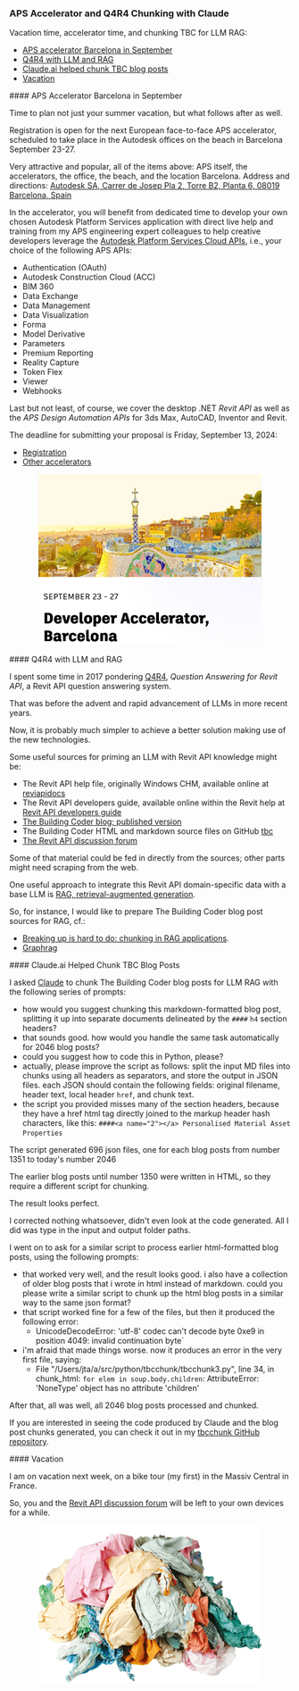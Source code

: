 <head>
<meta http-equiv="Content-Type" content="text/html; charset=utf-8">
<link rel="stylesheet" type="text/css" href="bc.css">
<!-- https://highlightjs.org/#usage
<link rel="stylesheet" href="https://cdnjs.cloudflare.com/ajax/libs/highlight.js/11.9.0/styles/default.min.css">
<script src="https://cdnjs.cloudflare.com/ajax/libs/highlight.js/11.9.0/highlight.min.js"></script>
<script>hljs.highlightAll();</script>
-->

<!-- https://prismjs.com -->
<link href="https://cdn.jsdelivr.net/npm/prismjs@1.29.0/themes/prism.min.css" rel="stylesheet" />
<script src="https://cdn.jsdelivr.net/npm/prismjs@1.29.0/components/prism-core.min.js"></script>
<script src="https://cdn.jsdelivr.net/npm/prismjs@1.29.0/plugins/autoloader/prism-autoloader.min.js"></script>
<style> code[class*=language-], pre[class*=language-] { font-size : 90%; } </style>
</head>

<!---

- blog about barcelona accelerator:

- revisiting q4r4 with llm and rag
  Breaking up is hard to do: Chunking in RAG applications
  https://stackoverflow.blog/2024/06/06/breaking-up-is-hard-to-do-chunking-in-rag-applications/

- graphrag -- https://youtu.be/r09tJfON6kE

- claude.ai helped chunk tbc blog posts

- vacation

twitter:

APS accelerator in Barcelona and using AI to implement chunking of TBC blog posts for LLM RAG for the @AutodeskRevit #RevitAPI question answering system Q4R4 the  #BIM @DynamoBIM

Vacation time, accelerator time, and chunking TBC for LLM RAG
&ndash; APS accelerator Barcelona in September
&ndash; Q4R4 with LLM and RAG
&ndash; Claude.ai helped chunk TBC blog posts
&ndash; Vacation...

linkedin:

#BIM #DynamoBIM #AutodeskAPS #Revit #API #IFC #SDK #Autodesk #AEC #adsk

the [Revit API discussion forum](http://forums.autodesk.com/t5/revit-api-forum/bd-p/160) thread

<center>
<img src="img/" alt="" title="" width="600"/>
<p style="font-size: 80%; font-style:italic"></p>
</center>

-->

### APS Accelerator and Q4R4 Chunking with Claude

Vacation time, accelerator time, and chunking TBC for LLM RAG:

- [APS accelerator Barcelona in September](#2)
- [Q4R4 with LLM and RAG](#3)
- [Claude.ai helped chunk TBC blog posts](#4)
- [Vacation](#5)

####<a name="2"></a> APS Accelerator Barcelona in September

Time to plan not just your summer vacation, but what follows after as well.

Registration is open for the next European face-to-face APS accelerator, scheduled to take place in the Autodesk offices on the beach in Barcelona September 23-27.

Very attractive and popular, all of the items above: APS itself, the accelerators, the office, the beach, and the location Barcelona.
Address and directions: [Autodesk SA, Carrer de Josep Pla 2, Torre B2, Planta 6, 08019 Barcelona, Spain](https://www.google.com/maps/dir//C/+Josep+Pla+2+Building+B2+Sant+Marti+08019+Barcelona+Spain)

In the accelerator, you will benefit from dedicated time to develop your own chosen Autodesk Platform Services application with direct live help and training from my APS engineering expert colleagues to help creative developers leverage the [Autodesk Platform Services Cloud APIs](https://aps.autodesk.com), i.e., your choice of the following APS APIs:

- Authentication (OAuth)
- Autodesk Construction Cloud (ACC)
- BIM 360
- Data Exchange
- Data Management
- Data Visualization
- Forma
- Model Derivative
- Parameters
- Premium Reporting
- Reality Capture
- Token Flex
- Viewer
- Webhooks

Last but not least, of course, we cover the desktop .NET *Revit API* as well as the *APS Design Automation APIs* for 3ds Max, AutoCAD, Inventor and Revit.

The deadline for submitting your proposal is Friday, September 13, 2024:

- [Registration](https://www.eventbrite.com/e/autodesk-platform-services-accelerator-barcelona-september-23-27-2024-tickets-866126125557)
- [Other accelerators](https://aps.autodesk.com/accelerator-program)

<center>
<img src="img/aps_barca_2024.png" alt="APS accelerator Barcelona" title="APS accelerator Barcelona" width="400"/>
</center>

####<a name="3"></a> Q4R4 with LLM and RAG

I spent some time in 2017
pondering [Q4R4](https://thebuildingcoder.typepad.com/blog/r4q4/),
*Question Answering for Revit API*, a Revit API question answering system.

That was before the advent and rapid advancement of LLMs in more recent years.

Now, it is probably much simpler to achieve a better solution making use of the new technologies.

Some useful sources for priming an LLM with Revit API knowledge might be:

- The Revit API help file, originally Windows CHM, available online at [reviapidocs](https://www.revitapidocs.com/)
- The Revit API developers guide, available online within the Revit help at [Revit API developers guide](https://help.autodesk.com/view/RVT/2025/ENU/?guid=Revit_API_Revit_API_Developers_Guide_html)
- [The Building Coder blog; published version](https://thebuildingcoder.typepad.com/)
- The Building Coder HTML and markdown source files on GitHub [tbc](https://github.com/jeremytammik/tbc)
- [The Revit API discussion forum](https://forums.autodesk.com/t5/revit-api-forum/bd-p/160)

Some of that material could be fed in directly from the sources; other parts might need scraping from the web.

One useful approach to integrate this Revit API domain-specific data with a base LLM is [RAG, retrieval-augmented generation](https://duckduckgo.com/?q=rag+llm).

So, for instance, I would like to prepare The Building Coder blog post sources for RAG, cf.:

- [Breaking up is hard to do: chunking in RAG applications](https://stackoverflow.blog/2024/06/06/breaking-up-is-hard-to-do-chunking-in-rag-applications/).
- [Graphrag](https://youtu.be/r09tJfON6kE)

####<a name="4"></a> Claude.ai Helped Chunk TBC Blog Posts

I asked [Claude](https://claude.ai/) to chunk The Building Coder blog posts for LLM RAG with the following series of prompts:

- how would you suggest chunking this markdown-formatted blog post, splitting it up into separate documents delineated by the `####` `h4` section headers?
- that sounds good. how would you handle the same task automatically for 2046 blog posts?
- could you suggest how to code this in Python, please?
- actually, please improve the script as follows: split the input MD files into chunks using all headers as separators, and store the output in JSON files. each JSON should contain the following fields: original filename, header text, local header `href`, and chunk text.
- the script you provided misses many of the section headers, because they have a href html tag directly joined to the markup header hash characters, like this: `####<a name="2"></a> Personalised Material Asset Properties`

The script generated 696 json files, one for each blog posts from number 1351 to today's number 2046

The earlier blog posts until number 1350 were written in HTML, so they require a different script for chunking.

The result looks perfect.

I corrected nothing whatsoever, didn't even look at the code generated.
All I did was type in the input and output folder paths.

I went on to ask for a similar script to process earlier html-formatted blog posts, using the following prompts:

- that worked very well, and the result looks good. i also have a collection of older blog posts that i wrote in html instead of markdown. could you please write a similar script to chunk up the html blog posts in a similar way to the same json format?
- that script worked fine for a few of the files, but then it produced the following error:
    - UnicodeDecodeError: 'utf-8' codec can't decode byte 0xe9 in position 4049: invalid continuation byte`
- i'm afraid that made things worse. now it produces an error in the very first file, saying:
    - File "/Users/jta/a/src/python/tbcchunk/tbcchunk3.py", line 34, in chunk_html: `for elem in soup.body.children`: AttributeError: 'NoneType' object has no attribute 'children'

After that, all was well, all 2046 blog posts processed and chunked.

If you are interested in seeing the code produced by Claude and the blog post chunks generated, you can check it out in
my [tbcchunk GitHub repository](https://github.com/jeremytammik/tbcchunk).

####<a name="5"></a> Vacation

I am on vacation next week, on a bike tour (my first) in the Massiv Central in France.

So, you and
the [Revit API discussion forum](http://forums.autodesk.com/t5/revit-api-forum/bd-p/160) will
be left to your own devices for a while.

<center>
<img src="img/rags.png" alt="Rags" title="Rags" width="400"/>
</center>
